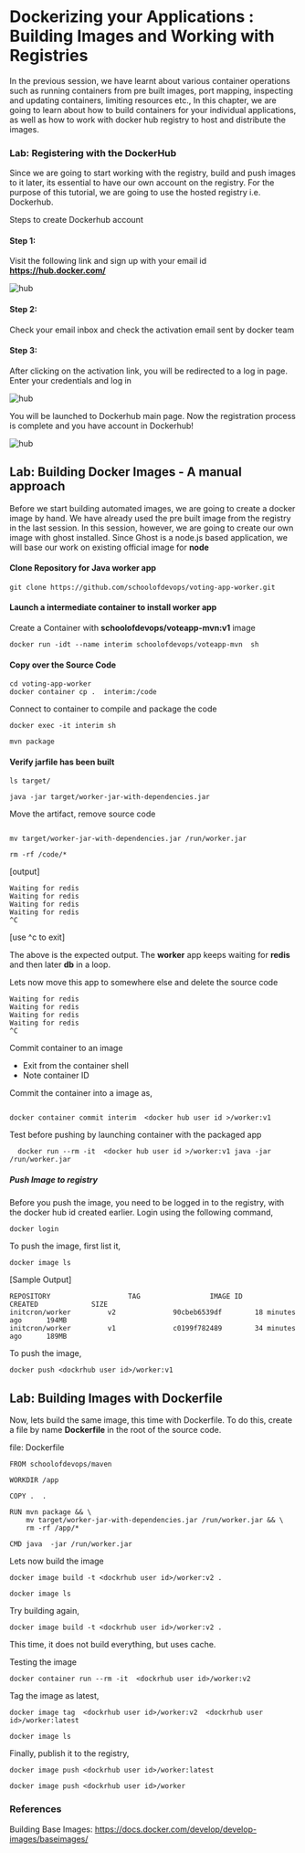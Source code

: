 # Dockerizing your Applications : Building Images and Working with Registries  
In the previous session, we have learnt about various container operations such as running containers from
pre built images, port mapping, inspecting and updating containers, limiting resources etc., In this
chapter, we are going to learn about how to build containers for your individual applications, as well
as how to work with docker hub registry to host and distribute the images.

### Lab: Registering with the DockerHub   
Since we are going to start working with the registry, build and push images to it later, its essential to have our own account on the registry. For the purpose of this tutorial, we are going to use the hosted registry i.e. Dockerhub.

Steps to create Dockerhub account

#### Step 1:  
Visit the following link and sign up with your email id  
  **https://hub.docker.com/**

  ![hub](images/chp6/hub1.png)

#### Step 2:  
Check your email inbox and check the activation email sent by docker team

#### Step 3:  
After clicking on the activation link, you will be redirected to a log in page. Enter your credentials and log in

  ![hub](images/chp6/hub2.png)

You will be launched to Dockerhub main page. Now the registration process is complete and you have account in Dockerhub!

  ![hub](images/chp6/hub3.png)

## Lab: Building Docker Images - A manual approach  
Before we start building automated images, we are going to create a docker image by hand. We have already used the pre built image from the registry in the last session. In this session, however, we are going to create our own image with ghost installed. Since Ghost is a node.js based application, we will base our work on existing official image for **node**



#### Clone Repository for Java worker app

```
git clone https://github.com/schoolofdevops/voting-app-worker.git
```

#### Launch a intermediate container to install worker app

Create a Container with  **schoolofdevops/voteapp-mvn:v1** image

```
docker run -idt --name interim schoolofdevops/voteapp-mvn  sh

```

#### Copy over the Source Code


```
cd voting-app-worker
docker container cp .  interim:/code

```

Connect to container to compile and package the code


```
docker exec -it interim sh

mvn package

```

#### Verify jarfile has been built

```
ls target/

java -jar target/worker-jar-with-dependencies.jar
```

Move the artifact, remove source code
```

mv target/worker-jar-with-dependencies.jar /run/worker.jar

rm -rf /code/*
```

[output]
```
Waiting for redis
Waiting for redis
Waiting for redis
Waiting for redis
^C
```

[use ^c to exit]

The above is the expected output. The **worker** app keeps waiting for **redis** and then later **db** in a loop.

Lets now move this app to somewhere else and delete the source code

```
Waiting for redis
Waiting for redis
Waiting for redis
Waiting for redis
^C
```


Commit  container to an image

  * Exit from the container shell
  * Note container ID

Commit the container into a image  as,

```

docker container commit interim  <docker hub user id >/worker:v1

```

Test before pushing  by launching container with the packaged app

```
  docker run --rm -it  <docker hub user id >/worker:v1 java -jar /run/worker.jar
```

##### Push Image to registry

Before you push the image, you need to be logged in to the registry, with the docker hub id created earlier. Login using the following command,

```
docker login
```

To push the image, first list it,

```
docker image ls
```

[Sample Output]

```
REPOSITORY                   TAG                 IMAGE ID            CREATED             SIZE
initcron/worker         v2              90cbeb6539df        18 minutes ago      194MB
initcron/worker         v1              c0199f782489        34 minutes ago      189MB

```

To push the image,


```
docker push <dockrhub user id>/worker:v1
```


## Lab: Building Images with Dockerfile

Now, lets build the same image, this time with Dockerfile. To do this, create a file by name **Dockerfile** in the root of the source code.

file: Dockerfile

```
FROM schoolofdevops/maven

WORKDIR /app

COPY .  .

RUN mvn package && \
    mv target/worker-jar-with-dependencies.jar /run/worker.jar && \
    rm -rf /app/*

CMD java  -jar /run/worker.jar

```


Lets now build the image

```
docker image build -t <dockrhub user id>/worker:v2 .

docker image ls

```

Try building again,

```
docker image build -t <dockrhub user id>/worker:v2 .

```

This time, it does not build everything, but uses cache.


Testing the image

```
docker container run --rm -it  <dockrhub user id>/worker:v2

```


Tag the image as latest,

```
docker image tag  <dockrhub user id>/worker:v2  <dockrhub user id>/worker:latest

docker image ls

```

Finally, publish it to the registry,

```
docker image push <dockrhub user id>/worker:latest

docker image push <dockrhub user id>/worker

```


### References

Building Base Images: https://docs.docker.com/develop/develop-images/baseimages/
